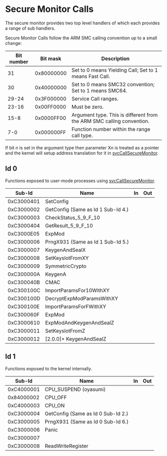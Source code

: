 # Secure Monitor Calls

The secure monitor provides two top level handlers of which each
provides a range of sub handlers.

Secure Monitor Calls follow the ARM SMC calling convention up to a small
change:

| Bit number | Bit mask   | Description                                                           |
| ---------- | ---------- | --------------------------------------------------------------------- |
| 31         | 0x80000000 | Set to 0 means Yielding Call; Set to 1 means Fast Call.               |
| 30         | 0x40000000 | Set to 0 means SMC32 convention; Set to 1 means SMC64.                |
| 29-24      | 0x3F000000 | Service Call ranges.                                                  |
| 23-16      | 0x00FF0000 | Must be zero.                                                         |
| 15-8       | 0x0000FF00 | Argument type. This is different from the ARM SMC calling convention. |
| 7-0        | 0x000000FF | Function number within the range call type.                           |

If bit *n* is set in the argument type then parameter X*n* is treated as
a pointer and the kernel will setup address translation for it in
[svcCallSecureMonitor](SVC#svcCallSecureMonitor.md##svcCallSecureMonitor "wikilink").

## Id 0

Functions exposed to user-mode processes using
[svcCallSecureMonitor](SVC.md "wikilink").

| Sub-Id     | Name                               | In | Out |
| ---------- | ---------------------------------- | -- | --- |
| 0xC3000401 | SetConfig                          |    |     |
| 0xC3000002 | GetConfig (Same as Id 1 Sub-Id 4.) |    |     |
| 0xC3000003 | CheckStatus\_5\_9\_F\_10           |    |     |
| 0xC3000404 | GetResult\_5\_9\_F\_10             |    |     |
| 0xC3000E05 | ExpMod                             |    |     |
| 0xC3000006 | PrngX931 (Same as Id 1 Sub-Id 5.)  |    |     |
| 0xC3000007 | KeygenAndSealX                     |    |     |
| 0xC3000008 | SetKeyslotFromXY                   |    |     |
| 0xC3000009 | SymmetricCrypto                    |    |     |
| 0xC300000A | KeygenA                            |    |     |
| 0xC300040B | CMAC                               |    |     |
| 0xC300100C | ImportParamsFor10WithXY            |    |     |
| 0xC300100D | DecryptExpModParamsWithXY          |    |     |
| 0xC300100E | ImportParamsForFWithXY             |    |     |
| 0xC300060F | ExpMod                             |    |     |
| 0xC3000610 | ExpModAndKeygenAndSealZ            |    |     |
| 0xC3000011 | SetKeyslotFromZ                    |    |     |
| 0xC3000012 | \[2.0.0\]+ KeygenAndSealZ          |    |     |

## Id 1

Functions exposed to the kernel internally.

| Sub-Id     | Name                               | In | Out |
| ---------- | ---------------------------------- | -- | --- |
| 0xC4000001 | CPU\_SUSPEND (oyasumi)             |    |     |
| 0x84000002 | CPU\_OFF                           |    |     |
| 0xC4000003 | CPU\_ON                            |    |     |
| 0xC3000004 | GetConfig (Same as Id 0 Sub-Id 2.) |    |     |
| 0xC3000005 | PrngX931 (Same as Id 0 Sub-Id 6.)  |    |     |
| 0xC3000006 | Panic                              |    |     |
| 0xC3000007 |                                    |    |     |
| 0xC3000008 | ReadWriteRegister                  |    |     |
